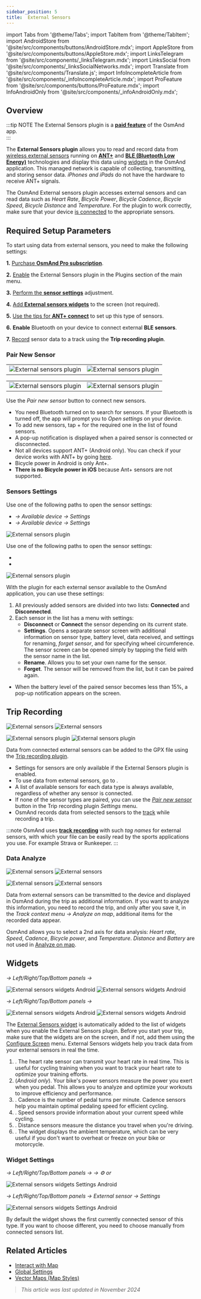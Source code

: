 ```yaml
---
sidebar_position: 5
title:  External Sensors
---
```


import Tabs from '@theme/Tabs';
import TabItem from '@theme/TabItem';
import AndroidStore from '@site/src/components/buttons/AndroidStore.mdx';
import AppleStore from '@site/src/components/buttons/AppleStore.mdx';
import LinksTelegram from '@site/src/components/_linksTelegram.mdx';
import LinksSocial from '@site/src/components/_linksSocialNetworks.mdx';
import Translate from '@site/src/components/Translate.js';
import InfoIncompleteArticle from '@site/src/components/_infoIncompleteArticle.mdx';
import ProFeature from '@site/src/components/buttons/ProFeature.mdx';
import InfoAndroidOnly from '@site/src/components/_infoAndroidOnly.mdx';


## Overview

:::tip NOTE
The External Sensors plugin is a [**paid feature**](../purchases/index.md) of the OsmAnd app.  
:::

The **External Sensors plugin** allows you to read and record data from [wireless external sensors](https://en.wikipedia.org/wiki/Wireless_sensor_network) running on [**ANT+**](https://en.wikipedia.org/wiki/ANT_(network)) and [**BLE (Bluetooth Low Energy)**](https://en.wikipedia.org/wiki/Bluetooth_Low_Energy) technologies and display this data using [widgets](#widgets) in the OsmAnd application. This managed network is capable of collecting, transmitting, and storing sensor data. *iPhones and iPads* do not have the hardware to receive ANT+ signals.

The OsmAnd External sensors plugin accesses external sensors and can read data such as *Heart Rate*, *Bicycle Power*, *Bicycle Cadence*, *Bicycle Speed*, *Bicycle Distance* and *Temperature*. For the plugin to work correctly, make sure that your device [is connected](#pair-new-sensor) to the appropriate sensors.


## Required Setup Parameters

To start using data from external sensors, you need to make the following settings:  

**1.** [Purchase **OsmAnd Pro subscription**](../purchases/).  

**2.** [Enable](../plugins/#enable--disable) the External Sensors plugin in the Plugins section of the main menu.  

**3.** [Perform the **sensor settings**](#sensors-settings) adjustment.

**4.** [Add **External sensors widgets**](#widgets) to the screen (not required).

**5.** [Use the tips for **ANT+ connect**](https://www.thisisant.com/consumer/ant-101/ant-in-phones) to set up this type of sensors.

**6.** **Enable** Bluetooth on your device to connect external **BLE sensors**.

**7.** [Record](#trip-recording) sensor data to a track using the **Trip recording plugin**.


### Pair New Sensor

<Tabs groupId="operating-systems">

<TabItem value="android" label="Android">

| | |
| --- | --- |
| ![External sensors plugin](@site/static/img/plugins/sensors/external_sensors_pair_sensors_1.png) | ![External sensors plugin](@site/static/img/plugins/sensors/external_sensors_pair_sensors_2.png) |

</TabItem>

<TabItem value="ios" label="iOS">

| | |
| --- | --- |
| ![External sensors plugin](@site/static/img/plugins/sensors/external_sensors_first_start_ios.png) |  ![External sensors plugin](@site/static/img/plugins/sensors/external_sensors_bluetooth_turned_off_ios.png) |

</TabItem>

</Tabs>

Use the *Pair new sensor* button to connect new sensors.  

- You need Bluetooth turned on to search for sensors. If your Bluetooth is turned off, the app will prompt you to *Open settings* on your device.
- To add new sensors, tap + for the required one in the list of found sensors.
- A pop-up notification is displayed when a paired sensor is connected or disconnected.  
- Not all devices support ANT+ (Android only). You can check if your device works with ANT+ by going [here](https://www.thisisant.com/consumer/ant-101/ant-in-phones).  
- Bicycle power in Android is only Ant+.
- **There is no Bicycle power in iOS** because Ant+ sensors are not supported.


### Sensors Settings

<Tabs groupId="operating-systems">

<TabItem value="android" label="Android">

Use one of the following paths to open the sensor settings:

- *<Translate android="true" ids="shared_string_menu,plugin_settings,external_sensors_plugin_name"/> → Available device → Settings*
- *<Translate android="true" ids="shared_string_menu,configure_profile,plugins_settings,external_sensors_plugin_name"/> → Available device → Settings*

![External sensors plugin](@site/static/img/plugins/sensors/external_sensors_sett_sensors_andr.png)  

</TabItem>

<TabItem value="ios" label="iOS">

Use one of the following paths to open the sensor settings:

- *<Translate ios="true" ids="shared_string_menu,plugins_menu_group,external_sensors_plugin_name"/>*
- *<Translate ios="true" ids="shared_string_menu,shared_string_settings,selected_profile,plugins_menu_group,external_sensors_plugin_name"/>*

![External sensors plugin](@site/static/img/plugins/sensors/external_sensors_sett_sensors_ios.png)  

</TabItem>

</Tabs>

With the plugin for each external sensor available to the OsmAnd application, you can use these settings:  

1. All previously added sensors are divided into two lists: **Connected** and **Disconnected**.
2. Each sensor in the list has a menu with settings:
    - **Disconnect** or **Connect** the sensor depending on its current state.
    - **Settings**. Opens a separate sensor screen with additional information on sensor type, battery level, data received, and settings for renaming, *forget sensor*, and for specifying wheel circumference. The sensor screen can be opened simply by tapping the field with the sensor name in the list.
    - **Rename**. Allows you to set your own name for the sensor.
    - **Forget**. The sensor will be removed from the list, but it can be paired again.

- When the battery level of the paired sensor becomes less than 15%, a pop-up notification appears on the screen.


## Trip Recording

<Tabs groupId="operating-systems">

<TabItem value="android" label="Android">

*<Translate android="true" ids="shared_string_menu,plugins_menu_group,record_plugin_name,shared_string_settings,data_settings,external_sensor_widgets"/>*

![External sensors](@site/static/img/plugins/sensors/external_sensors_trip_recording_1.png)  ![External sensors](@site/static/img/plugins/sensors/external_sensors_trip_recording_2.png)  

</TabItem>

<TabItem value="ios" label="iOS">

*<Translate ios="true" ids="shared_string_menu,plugins_menu_group,record_plugin_name,shared_string_settings,shared_string_external"/>*

![External sensors plugin](@site/static/img/plugins/sensors/external_sensors_pair_sensors_5_ios.png)  ![External sensors plugin](@site/static/img/plugins/sensors/external_sensors_pair_sensors_6_ios.png)  

</TabItem>

</Tabs>

Data from connected external sensors can be added to the GPX file using the [Trip recording plugin](../plugins/trip-recording.md#recording-settings).  

- Settings for sensors are only available if the External Sensors plugin is enabled.
- To use data from external sensors, go to *<Translate android="true" ids="shared_string_menu,plugins_menu_group,record_plugin_name,shared_string_settings,data_settings,external_sensor_widgets"/>*.
- A list of available sensors for each data type is always available, regardless of whether any sensor is connected.
- If none of the sensor types are paired, you can use the [*Pair new sensor*](#pair-new-sensor) button in the Trip recording plugin *Settings* menu.
- OsmAnd records data from selected sensors to the [track](../plugins/trip-recording.md#recorded-gpx-file) while recording a trip.

:::note
OsmAnd uses [**track recording**](../plugins/trip-recording.md#recorded-gpx-file) with such *tag names* for external sensors, with which your file can be easily read by the sports applications you use.  For example Strava or Runkeeper.
:::


### Data Analyze

<Tabs groupId="operating-systems">

<TabItem value="android" label="Android">

![External sensors](@site/static/img/plugins/sensors/external_sensors_plugin_analyze_1_andr.png)  ![External sensors](@site/static/img/plugins/sensors/external_sensors_plugin_analyze_2_andr.png)

</TabItem>

<TabItem value="ios" label="iOS">

![External sensors](@site/static/img/plugins/sensors/external_sensors_plugin_analyze_1_ios.png)  ![External sensors](@site/static/img/plugins/sensors/external_sensors_plugin_analyze_2_ios.png)

</TabItem>

</Tabs>

Data from external sensors can be transmitted to the device and displayed in OsmAnd during the trip as additional information. If you want to analyze this information, you need to record the trip, and only after you save it, in the *Track context menu → Analyze on map*, additional items for the recorded data appear.  

OsmAnd allows you to select a 2nd axis for data analysis: *Heart rate*, *Speed*, *Cadence*, *Bicycle power*, and *Temperature*. *Distance* and *Battery* are not used in [Analyze on map](../map/tracks/index.md#analyze-track-on-map).


## Widgets

<Tabs groupId="operating-systems">

<TabItem value="android" label="Android">

*<Translate android="true" ids="shared_string_menu,map_widget_config,shared_string_widgets"/> → Left/Right/Top/Bottom panels → <Translate android="true" ids="external_sensor_widgets"/>*

![External sensors widgets Android](@site/static/img/plugins/sensors/external-sensors-plugin-wid_1.png)  ![External sensors widgets Android](@site/static/img/plugins/sensors/external-sensors-plugin-wid2.png)  

</TabItem>

<TabItem value="ios" label="iOS">

*<Translate ios="true" ids="shared_string_menu,layer_map_appearance,shared_string_widgets"/> → Left/Right/Top/Bottom panels → <Translate ios="true" ids="external_sensor_widgets"/>*

![External sensors widgets Android](@site/static/img/plugins/sensors/external_sens_widg_1_ios.png)  ![External sensors widgets Android](@site/static/img/plugins/sensors/external_sens_widg_2_ios.png)  

</TabItem>

</Tabs>

The [External Sensors widget](../widgets/info-widgets.md#external-sensors-widgets) is automatically added to the list of widgets when you enable the External Sensors plugin. Before you start your trip, make sure that the widgets are on the screen, and if not, add them using the [Configure Screen](../widgets/configure-screen.md) menu. External Sensors widgets help you track data from your external sensors in real the time.  

1. **<Translate android="true" ids="map_widget_ant_heart_rate"/>**. The heart rate sensor can transmit your heart rate in real time. This is useful for cycling training when you want to track your heart rate to optimize your training efforts.
2. **<Translate android="true" ids="map_widget_ant_bicycle_power"/>** (*Android only*). Your bike's power sensors measure the power you exert when you pedal. This allows you to analyze and optimize your workouts to improve efficiency and performance.
3. **<Translate android="true" ids="map_widget_ant_bicycle_cadence"/>**. Cadence is the number of pedal turns per minute. Cadence sensors help you maintain optimal pedaling speed for efficient cycling.
4. **<Translate android="true" ids="map_widget_ant_bicycle_speed"/>**. Speed sensors provide information about your current speed while cycling.
5. **<Translate android="true" ids="map_widget_ant_bicycle_dist"/>**. Distance sensors measure the distance you travel when you're driving.
6. **<Translate android="true" ids="external_device_characteristic_temperature"/>**. The widget displays the ambient temperature, which can be very useful if you don't want to overheat or freeze on your bike or motorcycle.

### Widget Settings

<Tabs groupId="operating-systems">

<TabItem value="android" label="Android">

*<Translate android="true" ids="shared_string_menu,map_widget_config,shared_string_widgets"/> → Left/Right/Top/Bottom panels → <Translate android="true" ids="external_sensor_widgets"/> → ⚙️ or <Translate android="true" ids="shared_string_settings"/>*

![External sensors widgets Settings Android](@site/static/img/plugins/sensors/external-sensors-widget-settings-android.png)

</TabItem>

<TabItem value="ios" label="iOS">

*<Translate ios="true" ids="shared_string_menu,layer_map_appearance,shared_string_widgets"/> → Left/Right/Top/Bottom panels → External sensor → Settings*

 ![External sensors widgets Settings Android](@site/static/img/plugins/sensors/external-sensors-widget-settings-ios.png)

</TabItem>

</Tabs>

By default the widget shows the first currently connected sensor of this type. If you want to choose different, you need to choose manually from connected sensors list.


## Related Articles

- [Interact with Map](../../user/map/interact-with-map.md)
- [Global Settings](../../user/personal/global-settings.md)
- [Vector Maps (Map Styles)](../../user/map/vector-maps.md)

> *This article was last updated in November 2024*
